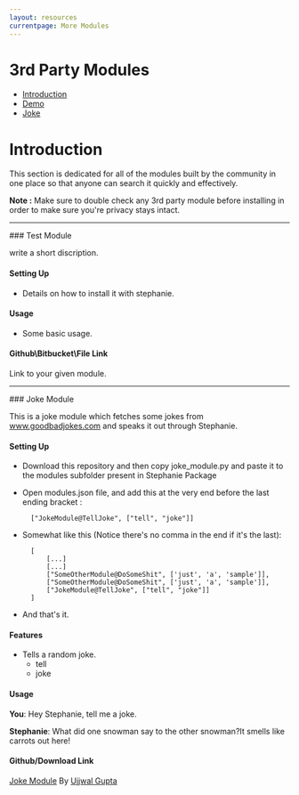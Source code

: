 ```yaml
---
layout: resources
currentpage: More Modules
---
```


# 3rd Party Modules


- [Introduction](#introduction)
- [Demo](#demo)
- [Joke](#joke)

<a name="introduction">

# Introduction

This section is dedicated for all of the modules built by the community in one place so that anyone can search it quickly and effectively.

**Note :** Make sure to double check any 3rd party module before installing in order to make sure you're privacy stays intact.

<hr>

<a name="demo">
### Test Module

write a short discription.

#### Setting Up

- Details on how to install it with stephanie.

#### Usage

- Some basic usage.

#### Github\Bitbucket\File Link

Link to your given module.

<hr>

<a name="joke">
### Joke Module

This is a joke module which fetches some jokes from  www.goodbadjokes.com and speaks it out through Stephanie.

#### Setting Up

- Download this repository and then copy joke_module.py and paste it to the modules subfolder present in Stephanie Package
- Open modules.json file, and add this at the very end before the last ending bracket :

		["JokeModule@TellJoke", ["tell", "joke"]]

- Somewhat like this (Notice there's no comma in the end if it's the last):
		
		[
			[...]
			[...]
			["SomeOtherModule@DoSomeShit", ['just', 'a', 'sample']],
			["SomeOtherModule@DoSomeShit", ['just', 'a', 'sample']],
			["JokeModule@TellJoke", ["tell", "joke"]]
		]

- And that's it.

#### Features

- Tells a random joke.
	- tell
	- joke

#### Usage

**You**: Hey Stephanie, tell me a joke.

**Stephanie**: What did one snowman say to the other snowman?It smells like carrots out here!

#### Github/Download Link

[Joke Module](github.com/slapbot/JokeModule) By [Ujjwal Gupta](github.com/slapbot)
